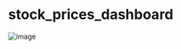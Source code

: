 # stock_prices_dashboard

![image](https://github.com/nasrin-h/stock_prices_dashboard/assets/136613366/9810228d-eaf8-4f6e-8796-e3e79ee523c6)

